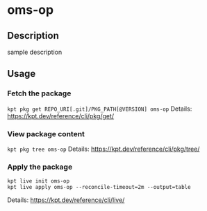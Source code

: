 # oms-op

## Description
sample description

## Usage

### Fetch the package
`kpt pkg get REPO_URI[.git]/PKG_PATH[@VERSION] oms-op`
Details: https://kpt.dev/reference/cli/pkg/get/

### View package content
`kpt pkg tree oms-op`
Details: https://kpt.dev/reference/cli/pkg/tree/

### Apply the package
```
kpt live init oms-op
kpt live apply oms-op --reconcile-timeout=2m --output=table
```
Details: https://kpt.dev/reference/cli/live/
